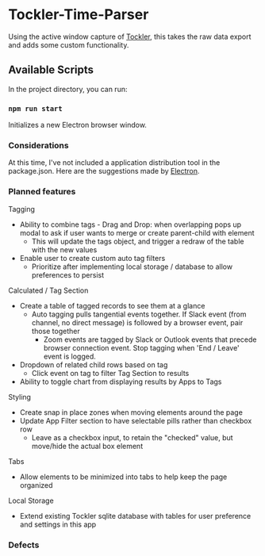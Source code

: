 # Tockler-Time-Parser

Using the active window capture of [Tockler](https://maygo.github.io/tockler/), this takes the raw data export and adds some custom functionality.

## Available Scripts

In the project directory, you can run:

### `npm run start`

Initializes a new Electron browser window.

### Considerations

At this time, I've not included a application distribution tool in the package.json. Here are the suggestions made by [Electron](https://www.electronjs.org/docs/tutorial/application-distribution).

### Planned features

Tagging

- Ability to combine tags - Drag and Drop: when overlapping pops up modal to ask if user wants to merge or create parent-child with element
  - This will update the tags object, and trigger a redraw of the table with the new values
- Enable user to create custom auto tag filters
  - Prioritize after implementing local storage / database to allow preferences to persist

Calculated / Tag Section

- Create a table of tagged records to see them at a glance
  - Auto tagging pulls tangential events together. If Slack event (from channel, no direct message) is followed by a browser event, pair those together
    - Zoom events are tagged by Slack or Outlook events that precede browser connection event. Stop tagging when 'End / Leave' event is logged.
- Dropdown of related child rows based on tag
  - Click event on tag to filter Tag Section to results
- Ability to toggle chart from displaying results by Apps to Tags

Styling

- Create snap in place zones when moving elements around the page
- Update App Filter section to have selectable pills rather than checkbox row
  - Leave as a checkbox input, to retain the "checked" value, but move/hide the actual box element

Tabs

- Allow elements to be minimized into tabs to help keep the page organized

Local Storage

- Extend existing Tockler sqlite database with tables for user preference and settings in this app

### Defects
